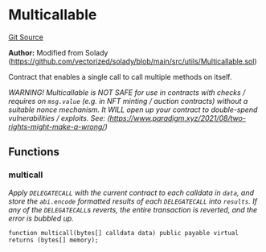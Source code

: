 # Multicallable
[Git Source](https://github.com/kalidao/keep/blob/1979341a5a2118c8b67dae50ac448106c85bacac/src/utils/Multicallable.sol)

**Author:**
Modified from Solady (https://github.com/vectorized/solady/blob/main/src/utils/Multicallable.sol)

Contract that enables a single call to call multiple methods on itself.

*WARNING!
Multicallable is NOT SAFE for use in contracts with checks / requires on `msg.value`
(e.g. in NFT minting / auction contracts) without a suitable nonce mechanism.
It WILL open up your contract to double-spend vulnerabilities / exploits.
See: (https://www.paradigm.xyz/2021/08/two-rights-might-make-a-wrong/)*


## Functions
### multicall

*Apply `DELEGATECALL` with the current contract to each calldata in `data`,
and store the `abi.encode` formatted results of each `DELEGATECALL` into `results`.
If any of the `DELEGATECALL`s reverts, the entire transaction is reverted,
and the error is bubbled up.*


```solidity
function multicall(bytes[] calldata data) public payable virtual returns (bytes[] memory);
```

